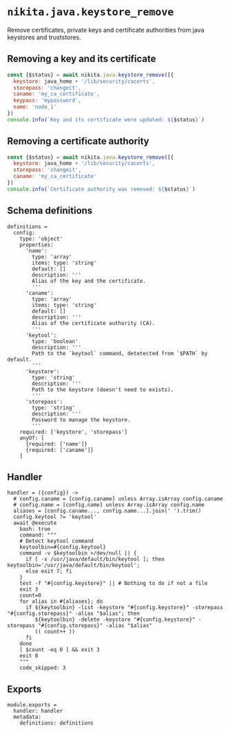 
# `nikita.java.keystore_remove`

Remove certificates, private keys and certificate authorities from java
keystores and truststores.

## Removing a key and its certificate

```js
const {$status} = await nikita.java.keystore_remove([{
  keystore: java_home + '/lib/security/cacerts',
  storepass: 'changeit',
  caname: 'my_ca_certificate',
  keypass: 'mypassword',
  name: 'node_1'
})
console.info(`Key and its certificate were updated: ${$status}`)
```

## Removing a certificate authority

```js
const {$status} = await nikita.java.keystore_remove([{
  keystore: java_home + '/lib/security/cacerts',
  storepass: 'changeit',
  caname: 'my_ca_certificate'
})
console.info(`Certificate authority was removed: ${$status}`)
```

## Schema definitions

    definitions =
      config:
        type: 'object'
        properties:
          'name':
            type: 'array'
            items: type: 'string'
            default: []
            description: '''
            Alias of the key and the certificate.
            '''
          'caname':
            type: 'array'
            items: type: 'string'
            default: []
            description: '''
            Alias of the certificate authority (CA).
            '''
          'keytool':
            type: 'boolean'
            description: '''
            Path to the `keytool` command, detetected from `$PATH` by default.
            '''
          'keystore':
            type: 'string'
            description: '''
            Path to the keystore (doesn't need to exists).
            '''
          'storepass':
            type: 'string'
            description: '''
            Password to manage the keystore.
            '''
        required: ['keystore', 'storepass']
        anyOf: [
          {required: ['name']}
          {required: ['caname']}
        ]
      
## Handler

    handler = ({config}) ->
      # config.caname = [config.caname] unless Array.isArray config.caname
      # config.name = [config.name] unless Array.isArray config.name
      aliases = [config.caname..., config.name...].join(' ').trim()
      config.keytool ?= 'keytool'
      await @execute
        bash: true
        command: """
        # Detect keytool command
        keytoolbin=#{config.keytool}
        command -v $keytoolbin >/dev/null || {
          if [ -x /usr/java/default/bin/keytool ]; then keytoolbin='/usr/java/default/bin/keytool';
          else exit 7; fi
        }
        test -f "#{config.keystore}" || # Nothing to do if not a file
        exit 3
        count=0
        for alias in #{aliases}; do
          if ${keytoolbin} -list -keystore "#{config.keystore}" -storepass "#{config.storepass}" -alias "$alias"; then
             ${keytoolbin} -delete -keystore "#{config.keystore}" -storepass "#{config.storepass}" -alias "$alias"
             (( count++ ))
          fi
        done
        [ $count -eq 0 ] && exit 3
        exit 0
        """
        code_skipped: 3

## Exports

    module.exports =
      handler: handler
      metadata:
        definitions: definitions
